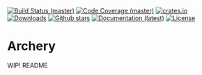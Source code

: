 [![Build Status (master)](https://travis-ci.org/orium/archery.svg?branch=master)](https://travis-ci.org/orium/archery)
[![Code Coverage (master)](https://codecov.io/gh/orium/archery/branch/master/graph/badge.svg)](https://codecov.io/gh/orium/archery)
[![crates.io](https://img.shields.io/crates/v/archery.svg)](https://crates.io/crates/archery)
[![Downloads](https://img.shields.io/crates/d/archery.svg)](https://crates.io/crates/archery)
[![Github stars](https://img.shields.io/github/stars/orium/archery.svg?logo=github)](https://github.com/orium/archery/stargazers)
[![Documentation (latest)](https://docs.rs/archery/badge.svg)](https://docs.rs/archery/)
[![License](https://img.shields.io/crates/l/archery.svg)](./LICENSE.md)

# Archery

WIP! README
